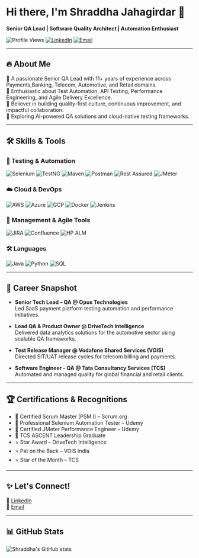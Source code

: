 # Hi there, I'm Shraddha Jahagirdar 👋  
**Senior QA Lead | Software Quality Architect | Automation Enthusiast**

![Profile Views](https://komarev.com/ghpvc/?username=ShraddhaJahagirdar&color=blue) 
[![LinkedIn](https://img.shields.io/badge/Connect-LinkedIn-blue?style=flat&logo=linkedin)](https://linkedin.com/in/shraddha-jahagirdar-qa09)
[![Email](https://img.shields.io/badge/Email-ShraddhadJahagirdar@gmail.com-red?style=flat&logo=gmail)](mailto:shraddhadjahagirdar@gmail.com)

---

## 🔥 About Me

🌟 A passionate Senior QA Lead with 11+ years of experience across Payments,Banking, Telecom, Automotive, and Retail domains.  
🌟 Enthusiastic about Test Automation, API Testing, Performance Engineering, and Agile Delivery Excellence.  
🌟 Believer in building quality-first culture, continuous improvement, and impactful collaboration.  
🌟 Exploring AI-powered QA solutions and cloud-native testing frameworks.

---

## 🛠️ Skills & Tools

### 🧪 Testing & Automation
![Selenium](https://img.shields.io/badge/Selenium-Automation-green?logo=selenium) 
![TestNG](https://img.shields.io/badge/TestNG-Framework-critical?logo=testng)
![Maven](https://img.shields.io/badge/Maven,Gradle-BuildTool-orange?logo=apachemaven)
![Postman](https://img.shields.io/badge/Postman-API-orange?logo=postman)
![Rest Assured](https://img.shields.io/badge/RestAssured-API-green)
![JMeter](https://img.shields.io/badge/JMeter-Performance-red)

### ☁️ Cloud & DevOps
![AWS](https://img.shields.io/badge/AWS-Cloud-yellow?logo=amazonaws)
![Azure](https://img.shields.io/badge/Azure-Cloud-blue?logo=microsoftazure)
![GCP](https://img.shields.io/badge/GCP-Cloud-critical?logo=googlecloud)
![Docker](https://img.shields.io/badge/Docker-Containerization-blue?logo=docker)
![Jenkins](https://img.shields.io/badge/Jenkins-CI/CD-lightgrey?logo=jenkins)

### 🔧 Management & Agile Tools
![JIRA](https://img.shields.io/badge/JIRA-Agile-blue?logo=jira)
![Confluence](https://img.shields.io/badge/Confluence-Docs-blue?logo=confluence)
![HP ALM](https://img.shields.io/badge/HP_ALM-TestManagement-brightgreen)

### 🛠️ Languages
![Java](https://img.shields.io/badge/Java-Programming-blue?logo=java)
![Python](https://img.shields.io/badge/Python-Scripting-yellow?logo=python)
![SQL](https://img.shields.io/badge/SQL-Database-critical?logo=mysql)

---

## 🚀 Career Snapshot

- **Senior Tech Lead – QA @ Opus Technologies**  
  Led SaaS payment platform testing automation and performance initiatives.
  
- **Lead QA & Product Owner @ DriveTech Intelligence**  
  Delivered data analytics solutions for the automotive sector using scalable QA frameworks.
  
- **Test Release Manager @ Vodafone Shared Services (VOIS)**  
  Directed SIT/UAT release cycles for telecom billing and payments.
  
- **Software Engineer - QA @ Tata Consultancy Services (TCS)**  
  Automated and managed quality for global financial and retail clients.

---

## 🏆 Certifications & Recognitions

- 🥇 Certified Scrum Master (PSM I) – Scrum.org
- 🥇 Professional Selenium Automation Tester – Udemy
- 🥇 Certified JMeter Performance Engineer – Udemy
- 🥇 TCS ASCENT Leadership Graduate
- ⭐ Star Award – DriveTech Intelligence
- ⭐ Pat on the Back – VOIS India
- ⭐ Star of the Month – TCS

---

## ✨ Let's Connect!

🔗 [LinkedIn](https://linkedin.com/in/shraddha-jahagirdar-qa09)  
📩 [Email](mailto:shraddhadjahagirdar@gmail.com)

---

## 📊 GitHub Stats 

![Shraddha's GitHub stats](https://github-readme-stats.vercel.app/api?username=ShraddhaJahagirdar&show_icons=true&theme=tokyonight)

